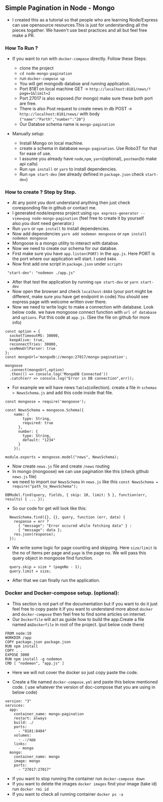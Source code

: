 ## Simple Pagination in Node - Mongo
- I created this as a tutorial so that people who are learning Node/Express can use opensource resources.This is just for understanding all the pieces togather. We haven't use best practices and all but feel free make a PR.

### How To Run ?

- If you want to run with `docker-compose` directly. Follow these Steps:
    - clone the project
    - `cd node-mongo-pagination`
    - run `docker-compose up`
    - You will get mongodb databse and running application.
    - Port 8181 on local machine GET -> `http://localhost:8181/news/?page=1&limit=2`
    - Port 27017 is also exposed.(for mongo) make sure these both port are free.
    - There is also Post request to create news in db POST -> `http://localhost:8181/news/` with body `{"name":"Parth","number":"20"}`
    - Our Databse schema name is `mongo-pagination`

- Manually setup:
    - Install Mongo on local machine.
    - create a schema in database `mongo-pagination`. Use Robo3T for that for ease of use.
    - I assume you already have `node`,`npm`, `yarn`(optional), `postman`(to make api calls)
    - Run `npm install` or `yarn` to install dependencies.
    - Run `npm start-dev` (we already defined in `package.json` check `start-dev`)

### How to create ? Step by Step.

- At any point you dont understand anything then just check coresponding file in github or contact me.
- I generated node/express project using `npx express-generator --view=pug node-mongo-pagination` (feel free to create it by yourself also.you dont need generator.)
- Run `yarn` or `npm install` to install dependencies.
- Now add dependencies `yarn add nodemon mongoose` or `npm install nodemon mongoose`
- Mongoose is a mongo utility to interact with databse.
- Now we need to create our schema for our databse.
- First make sure you have `app.listen(PORT)` in the `app.js`. Here PORT is the port where our application will start. I used `8484`.
- Now first add one script in `package.json` under `scripts`
```
 "start-dev": "nodemon ./app.js"
```
- After that test the application by running `npm start-dev` or `yarn start-dev`
- Now open the browser and check `localhost:8484` (your port might be different, make sure you have get endpoint in code).You should see express page with welcome written over there.
- Now we need to write logic to make a connection with database. Look below code. we have mongoose connect function with `url of database` and `options`. Put this code at `app.js`. (See the file on github for more info)
```
const option = {
  socketTimeoutMS: 30000,
  keepAlive: true,
  reconnectTries: 30000,
  useNewUrlParser: true 
};
const mongoUrl='mongodb://mongo:27017/mongo-pagination';

mongoose
  .connect(mongoUrl,option)
  .then(() => console.log('MongoDB Connected'))
  .catch(err => console.log("Error in DB connection",err));

```
- For example we will have news `Table`(collection).
  create a file in `schemas > NewsSchema.js` and add this code inside that file.
```
const mongoose = require('mongoose');

const NewsSchema = mongoose.Schema({
    name: {
        type: String,
        required: true
      },
      number: {
        type: String,
        default: "1234"
      }
    });

module.exports = mongoose.model("news", NewsSchema);

```
- Now create `news.js` file and create `/news` routing
- In mongo (mongoose) we can use pagination like this (check github `news.js` file)
- we need to import our `NewsSchema` in `news.js` like this `const NewsSchema = require("path_to_NewsSchema");`
```
DBModel.find(query, fields, { skip: 10, limit: 5 }, function(err, results) { ... });
```
- So our code for get will look like this:
```
  NewsSchema.find({}, {}, query, function (err, data) {
    response = err ?
      { "message": "Error occured while fetching data" } :
      { "message": data };
    res.json(response);
  });
```
- We write some logic for page counting and skipping. Here `size/limit` is the no of items per page and `page` is the page no. We will pass this query object in mongoose find function.
```
  query.skip = size * (pageNo - 1);
  query.limit = size;
```
- After that we can finally run the application.



### Docker and Docker-compose setup. (optional):
- This section is not part of the documentation but if you want to do it just feel free to copy paste it.If you want to understand more about `docker` and `docker-compose` then feel free to find some articles on internet.
- Our `Dockerfile` will act as guide how to build the app.Create a file named as`Dockerfile` in root of the project. (put below code there)
```
FROM node:10
WORKDIR /app
COPY package.json package.json
RUN npm install
COPY . .
EXPOSE 3000
RUN npm install -g nodemon
CMD [ "nodemon", "app.js" ]
```
- Here we will not cover the docker so just copy paste the code.

- Create a file named `docker-compose.yml` and paste this below mentioned code. ( use whatever the version of doc-compose that you are using in below code) 
```
version: "3"
services:
  app:
    container_name: mongo-pagination
    restart: always
    build: ./
    ports:
      - "8181:8484"
    volumes:
      - .:/app
    links:
      - mongo
  mongo:
    container_name: mongo
    image: mongo
    ports:
      - "27017:27017"
```
- If you want to stop running the container run `docker-compose down`
- If you want to delete the images `docker images` find your image (take id) run `docker rmi id`
- If you want to check all running container `docker ps -a`